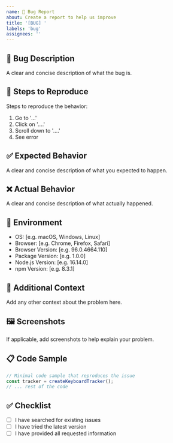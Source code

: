 ```yaml
---
name: 🐛 Bug Report
about: Create a report to help us improve
title: '[BUG] '
labels: 'bug'
assignees: ''
---
```


## 🐛 **Bug Description**
A clear and concise description of what the bug is.

## 🔄 **Steps to Reproduce**
Steps to reproduce the behavior:
1. Go to '...'
2. Click on '....'
3. Scroll down to '....'
4. See error

## ✅ **Expected Behavior**
A clear and concise description of what you expected to happen.

## ❌ **Actual Behavior**
A clear and concise description of what actually happened.

## 📱 **Environment**
- OS: [e.g. macOS, Windows, Linux]
- Browser: [e.g. Chrome, Firefox, Safari]
- Browser Version: [e.g. 96.0.4664.110]
- Package Version: [e.g. 1.0.0]
- Node.js Version: [e.g. 16.14.0]
- npm Version: [e.g. 8.3.1]

## 📎 **Additional Context**
Add any other context about the problem here.

## 🖼️ **Screenshots**
If applicable, add screenshots to help explain your problem.

## 📋 **Code Sample**
```typescript
// Minimal code sample that reproduces the issue
const tracker = createKeyboardTracker();
// ... rest of the code
```

## ✅ **Checklist**
- [ ] I have searched for existing issues
- [ ] I have tried the latest version
- [ ] I have provided all requested information 